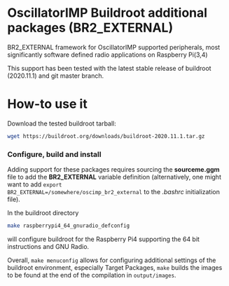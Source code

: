 # OscillatorIMP Buildroot additional packages (BR2_EXTERNAL)
BR2_EXTERNAL framework for OscillatorIMP supported peripherals, most significantly
software defined radio applications on Raspberry Pi(3,4)

This support has been tested with the latest stable release of buildroot (2020.11.1) and git master branch.

How-to use it
=============

Download the tested buildroot tarball:
```bash
wget https://buildroot.org/downloads/buildroot-2020.11.1.tar.gz
```

### Configure, build and install

Adding support for these packages requires sourcing the **sourceme.ggm** file to add the 
**BR2_EXTERNAL** variable definition (alternatively, one might want to add <code>export
BR2_EXTERNAL=/somewhere/oscimp_br2_external</code> to the *.bashrc* initialization file).

In the buildroot directory  
```bash
make raspberrypi4_64_gnuradio_defconfig
```
will configure buildroot for the Raspberry Pi4 supporting the 64 bit instructions and GNU Radio.

Overall, <code>make menuconfig</code> allows for configuring
additional settings of the buildroot environment, especially Target Packages, <code>make</code> builds
the images to be found at the end of the compilation in <code>output/images</code>.
